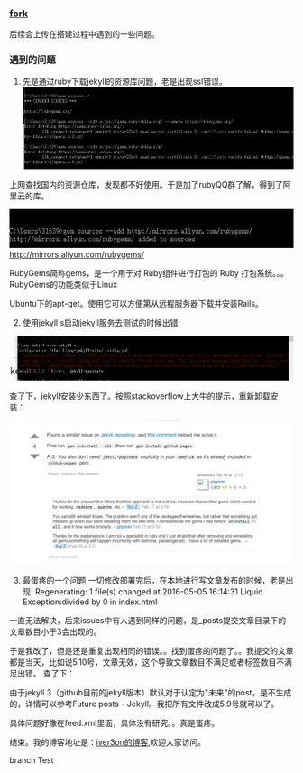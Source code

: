 ### [fork](https://github.com/Gaohaoyang/gaohaoyang.github.io)

后续会上传在搭建过程中遇到的一些问题。

### 遇到的问题

1. 先是通过ruby下载jekyll的资源库问题，老是出现ssl错误。
  ![资源](https://raw.githubusercontent.com/iver3on/blogPic/master/QQ%E6%88%AA%E5%9B%BE20160509195427.jpg)

  上网查找国内的资源仓库，发现都不好使用。于是加了rubyQQ群了解，得到了阿里云的库。

  ![aliyun](https://raw.githubusercontent.com/iver3on/blogPic/master/QQ%E6%88%AA%E5%9B%BE20160509195445.jpg)
  http://mirrors.aliyun.com/rubygems/ 

  RubyGems简称gems，是一个用于对 Ruby组件进行打包的 Ruby 打包系统。。。RubyGems的功能类似于Linux

  Ubuntu下的apt-get。使用它可以方便第从远程服务器下载并安装Rails。

2. 使用jekyll s启动jekyll服务去测试的时候出错:

  ![x](https://raw.githubusercontent.com/iver3on/blogPic/master/QQ%E6%88%AA%E5%9B%BE20160509194043.jpg)

  查了下，jekyll安装少东西了。按照stackoverflow上大牛的提示，重新卸载安装：

  ![y](https://raw.githubusercontent.com/iver3on/blogPic/master/QQ%E6%88%AA%E5%9B%BE20160509195401.jpg)

3. 最蛋疼的一个问题
  一切修改部署完后，在本地进行写文章发布的时候，老是出现:
  Regenerating: 1 file(s) changed at 2016-05-05 16:14:31 Liquid Exception:divided by 0 in index.html 

  一直无法解决，后来issues中有人遇到同样的问题，是_posts提交文章目录下的文章数目小于3会出现的。 
  
  于是我改了，但是还是重复出现相同的错误。。找到蛋疼的问题了。。我提交的文章都是当天，比如说5.10号，文章无效，这个导致文章数目不满足或者标签数目不满足出错。
  查了下：
  
  由于jekyll 3（github目前的jekyll版本）默认对于认定为"未来"的post，是不生成的，详情可以参考Future posts - Jekyll。我把所有文件改成5.9号就可以了。 
  
  具体问题好像在feed.xml里面，具体没有研究。。真是蛋疼。 
  
  结束。我的博客地址是：[iver3on的博客](http://www.zhangwenbo.net),欢迎大家访问。 
  
  branch Test


